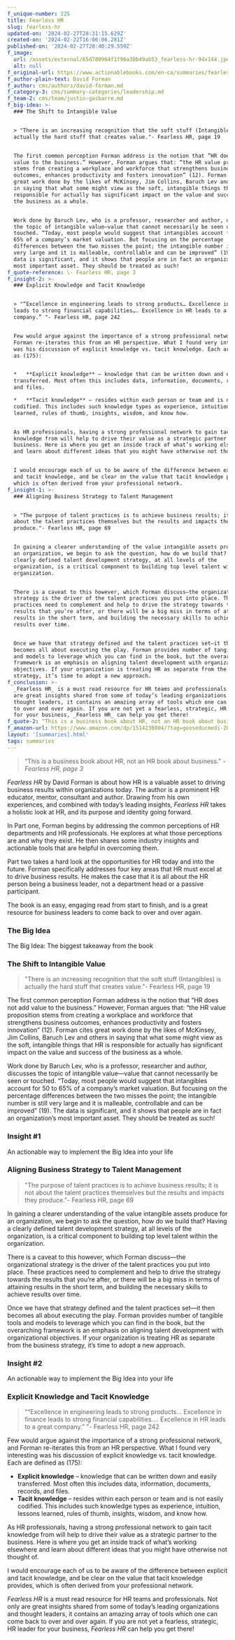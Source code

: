 ```yaml
---
f_unique-number: 225
title: Fearless HR
slug: fearless-hr
updated-on: '2024-02-27T20:31:15.629Z'
created-on: '2024-02-22T16:06:06.281Z'
published-on: '2024-02-27T20:40:29.559Z'
f_image:
  url: /assets/external/65d780964f1f96a38b49ab53_fearless-hr-94x144.jpeg
  alt: null
f_original-url: https://www.actionablebooks.com/en-ca/summaries/fearless-hr/
f_author-plain-text: David Forman
f_author: cms/authors/david-forman.md
f_category-3: cms/summary-categories/leadership.md
f_team-2: cms/team/justin-gasbarre.md
f_big-idea: >-
  ### The Shift to Intangible Value


  > "There is an increasing recognition that the soft stuff (Intangibles) is
  actually the hard stuff that creates value."- Fearless HR, page 19


  The first common perception Forman address is the notion that “HR does not add
  value to the business.” However, Forman argues that: “the HR value proposition
  stems from creating a workplace and workforce that strengthens business
  outcomes, enhances productivity and fosters innovation” (12). Forman cites
  great work done by the likes of McKinsey, Jim Collins, Baruch Lev and others
  in saying that what some might view as the soft, intangible things that HR is
  responsible for actually has significant impact on the value and success of
  the business as a whole.


  Work done by Baruch Lev, who is a professor, researcher and author, discusses
  the topic of intangible value—value that cannot necessarily be seen or
  touched. “Today, most people would suggest that intangibles account for 50 to
  65% of a company’s market valuation. But focusing on the percentage
  differences between the two misses the point; the intangible number is still
  very large and it is malleable, controllable and can be improved” (19). The
  data is significant, and it shows that people are in fact an organization’s
  most important asset. They should be treated as such!
f_quote-reference: \- Fearless HR, page 3
f_insight-2: >-
  ### Explicit Knowledge and Tacit Knowledge


  > "“Excellence in engineering leads to strong products… Excellence in finance
  leads to strong financial capabilities…. Excellence in HR leads to a great
  company.” "- Fearless HR, page 242


  Few would argue against the importance of a strong professional network, and
  Forman re-iterates this from an HR perspective. What I found very interesting
  was his discussion of explicit knowledge vs. tacit knowledge. Each are defined
  as (175):


  *   **Explicit knowledge** – knowledge that can be written down and easily
  transferred. Most often this includes data, information, documents, records,
  and files.

  *   **Tacit knowledge** – resides within each person or team and is not easily
  codified. This includes such knowledge types as experience, intuition, lessons
  learned, rules of thumb, insights, wisdom, and know how.


  As HR professionals, having a strong professional network to gain tacit
  knowledge from will help to drive their value as a strategic partner to the
  business. Here is where you get an inside track of what’s working elsewhere
  and learn about different ideas that you might have otherwise not thought of.


  I would encourage each of us to be aware of the difference between explicit
  and tacit knowledge, and be clear on the value that tacit knowledge provides,
  which is often derived from your professional network.
f_insight-1: >-
  ### Aligning Business Strategy to Talent Management


  > "The purpose of talent practices is to achieve business results; it is not
  about the talent practices themselves but the results and impacts they
  produce."- Fearless HR, page 69


  In gaining a clearer understanding of the value intangible assets produce for
  an organization, we begin to ask the question, how do we build that? Having a
  clearly defined talent development strategy, at all levels of the
  organization, is a critical component to building top level talent within the
  organization.


  There is a caveat to this however, which Forman discuss—the organizational
  strategy is the driver of the talent practices you put into place. These
  practices need to complement and help to drive the strategy towards the
  results that you’re after, or there will be a big miss in terms of attaining
  results in the short term, and building the necessary skills to achieve
  results over time.


  Once we have that strategy defined and the talent practices set—it then
  becomes all about executing the play. Forman provides number of tangible tools
  and models to leverage which you can find in the book, but the overarching
  framework is an emphasis on aligning talent development with organizational
  objectives. If your organization is treating HR as separate from the business
  strategy, it’s time to adopt a new approach.
f_conclusion: >-
  _Fearless HR_ is a must read resource for HR teams and professionals. Not only
  are great insights shared from some of today’s leading organizations and
  thought leaders, it contains an amazing array of tools which one can come back
  to over and over again. If you are not yet a fearless, strategic, HR leader
  for your business, _Fearless HR_ can help you get there!
f_quote-2: “This is a business book about HR, not an HR book about business.”
f_amazon-url: https://www.amazon.com/dp/1514238004/?tag=gooseducmedi-20
layout: '[summaries].html'
tags: summaries
---
```


> “This is a business book about HR, not an HR book about business.” _\- Fearless HR, page 3_

_Fearless HR_ by David Forman is about how HR is a valuable asset to driving business results within organizations today. The author is a prominent HR educator, mentor, consultant and author. Drawing from his own experiences, and combined with today’s leading insights, _Fearless HR_ takes a holistic look at HR, and its purpose and identity going forward.

In Part one, Forman begins by addressing the common perceptions of HR departments and HR professionals. He explores at what those perceptions are and why they exist. He then shares some industry insights and actionable tools that are helpful in overcoming them.

Part two takes a hard look at the opportunities for HR today and into the future. Forman specifically addresses four key areas that HR must excel at to drive business results. He makes the case that it is all about the HR person being a business leader, not a department head or a passive participant.

The book is an easy, engaging read from start to finish, and is a great resource for business leaders to come back to over and over again.

### The Big Idea

The Big Idea: The biggest takeaway from the book

### The Shift to Intangible Value

> "There is an increasing recognition that the soft stuff (Intangibles) is actually the hard stuff that creates value."- Fearless HR, page 19

The first common perception Forman address is the notion that “HR does not add value to the business.” However, Forman argues that: “the HR value proposition stems from creating a workplace and workforce that strengthens business outcomes, enhances productivity and fosters innovation” (12). Forman cites great work done by the likes of McKinsey, Jim Collins, Baruch Lev and others in saying that what some might view as the soft, intangible things that HR is responsible for actually has significant impact on the value and success of the business as a whole.

Work done by Baruch Lev, who is a professor, researcher and author, discusses the topic of intangible value—value that cannot necessarily be seen or touched. “Today, most people would suggest that intangibles account for 50 to 65% of a company’s market valuation. But focusing on the percentage differences between the two misses the point; the intangible number is still very large and it is malleable, controllable and can be improved” (19). The data is significant, and it shows that people are in fact an organization’s most important asset. They should be treated as such!

### Insight #1

An actionable way to implement the Big Idea into your life

### Aligning Business Strategy to Talent Management

> "The purpose of talent practices is to achieve business results; it is not about the talent practices themselves but the results and impacts they produce."- Fearless HR, page 69

In gaining a clearer understanding of the value intangible assets produce for an organization, we begin to ask the question, how do we build that? Having a clearly defined talent development strategy, at all levels of the organization, is a critical component to building top level talent within the organization.

There is a caveat to this however, which Forman discuss—the organizational strategy is the driver of the talent practices you put into place. These practices need to complement and help to drive the strategy towards the results that you’re after, or there will be a big miss in terms of attaining results in the short term, and building the necessary skills to achieve results over time.

Once we have that strategy defined and the talent practices set—it then becomes all about executing the play. Forman provides number of tangible tools and models to leverage which you can find in the book, but the overarching framework is an emphasis on aligning talent development with organizational objectives. If your organization is treating HR as separate from the business strategy, it’s time to adopt a new approach.

### Insight #2

An actionable way to implement the Big Idea into your life

### Explicit Knowledge and Tacit Knowledge

> "“Excellence in engineering leads to strong products… Excellence in finance leads to strong financial capabilities…. Excellence in HR leads to a great company.” "- Fearless HR, page 242

Few would argue against the importance of a strong professional network, and Forman re-iterates this from an HR perspective. What I found very interesting was his discussion of explicit knowledge vs. tacit knowledge. Each are defined as (175):

*   **Explicit knowledge** – knowledge that can be written down and easily transferred. Most often this includes data, information, documents, records, and files.
*   **Tacit knowledge** – resides within each person or team and is not easily codified. This includes such knowledge types as experience, intuition, lessons learned, rules of thumb, insights, wisdom, and know how.

As HR professionals, having a strong professional network to gain tacit knowledge from will help to drive their value as a strategic partner to the business. Here is where you get an inside track of what’s working elsewhere and learn about different ideas that you might have otherwise not thought of.

I would encourage each of us to be aware of the difference between explicit and tacit knowledge, and be clear on the value that tacit knowledge provides, which is often derived from your professional network.

_Fearless HR_ is a must read resource for HR teams and professionals. Not only are great insights shared from some of today’s leading organizations and thought leaders, it contains an amazing array of tools which one can come back to over and over again. If you are not yet a fearless, strategic, HR leader for your business, _Fearless HR_ can help you get there!
